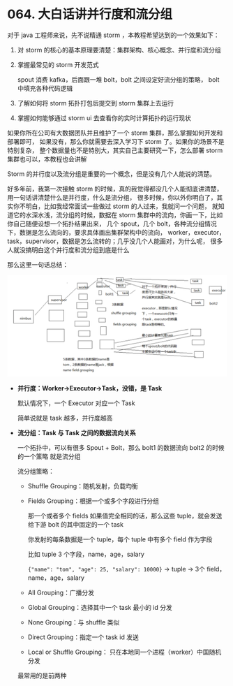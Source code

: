 # 064. 大白话讲并行度和流分组

对于 java 工程师来说，先不说精通 storm ，本教程希望达到的一个效果如下：

1. 对 storm 的核心的基本原理要清楚：集群架构、核心概念、并行度和流分组
2. 掌握最常见的 storm 开发范式

    spout 消费 kafka，后面跟一堆 bolt，bolt 之间设定好流分组的策略，
    bolt 中填充各种代码逻辑
3. 了解如何将 storm 拓扑打包后提交到 storm 集群上去运行
4. 掌握如何能够通过 storm ui 去查看你的实时计算拓扑的运行现状

如果你所在公司有大数据团队并且维护了一个 storm 集群，那么掌握如何开发和部署即可，
如果没有，那么你就需要去深入学习下 storm 了。如果你的场景不是特别复杂，
整个数据量也不是特别大，其实自己主要研究一下，怎么部署 storm 集群也可以，本教程也会讲解


Storm 的并行度以及流分组是重要的一个概念，但是没有几个人能说的清楚。

好多年前，我第一次接触 storm 的时候，真的我觉得都没几个人能彻底讲清楚，用一句话讲清楚什么是并行度，什么是流分组，
很多时候，你以外你明白了，其实你不明白，比如我经常面试一些做过 storm 的人过来，我就问一个问题，
就知道它的水深水浅，流分组的时候，数据在 storm 集群中的流向，你画一下，比如你自己随便设想一个拓扑结果出来，
几个 spout，几个 bolt，各种流分组情况下，数据是怎么流向的，要求具体画出集群架构中的流向，
worker，executor，task，supervisor，数据是怎么流转的；几乎没几个人能画对，为什么呢，
很多人就没搞明白这个并行度和流分组到底是什么

那么这里一句话总结：

![](./assets/markdown-img-paste-20190519112250644.png)

- **并行度：Worker->Executor->Task，没错，是 Task**

    默认情况下，一个 Executor 对应一个 Task

    简单说就是 task 越多，并行度越高
- **流分组：Task 与 Task 之间的数据流向关系**

    一个拓扑中，可以有很多 Spout + Bolt，那么 bolt1 的数据流向 bolt2 的时候的一个策略
    就是流分组

    流分组策略：

    - Shuffle Grouping：随机发射，负载均衡
    - Fields Grouping：根据一个或多个字段进行分组

      那一个或者多个 fields 如果值完全相同的话，那么这些 tuple，就会发送给下游 bolt 的其中固定的一个 task

      你发射的每条数据是一个 tuple，每个 tuple 中有多个 field 作为字段

      比如 tuple 3 个字段，name，age，salary

      `{"name": "tom", "age": 25, "salary": 10000}` -> tuple -> 3个 field，name，age，salary
    - All Grouping：广播分发
    - Global Grouping：选择其中一个 task 最小的 id 分发
    - None Grouping：与 shuffle 类似
    - Direct Grouping：指定一个 task id 发送
    - Local or Shuffle Grouping： 只在本地同一个进程（worker）中国随机分发

    最常用的是前两种
